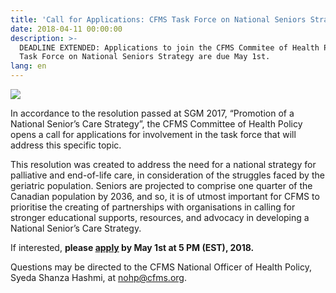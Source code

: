 ```yaml
---
title: 'Call for Applications: CFMS Task Force on National Seniors Strategy'
date: 2018-04-11 00:00:00
description: >-
  DEADLINE EXTENDED: Applications to join the CFMS Commitee of Health Policy's
  Task Force on National Seniors Strategy are due May 1st.
lang: en
---
```


![](/uploads/seniors-strategy.png)

In accordance to the resolution passed at SGM 2017, “Promotion of a National Senior’s Care Strategy”, the CFMS Committee of Health Policy opens a call for applications for involvement in the task force that will address this specific topic.

This resolution was created to address the need for a national strategy for palliative and end-of-life care, in consideration of the struggles faced by the geriatric population. Seniors are projected to comprise one quarter of the Canadian population by 2036, and so, it is of utmost important for CFMS to prioritise the creating of partnerships with organisations in calling for stronger educational supports, resources, and advocacy in developing a National Senior’s Care Strategy.&nbsp;

If interested, **please [apply](https://goo.gl/forms/rdz6OHw47cAdcW3i2) by May 1st at 5 PM (EST), 2018.**&nbsp;

Questions may be directed to the CFMS National Officer of Health Policy, Syeda Shanza Hashmi, at [nohp@cfms.org](javascript:void(location.href='mailto:'+String.fromCharCode(110,111,104,112,64,99,102,109,115,46,111,114,103))).

&nbsp;